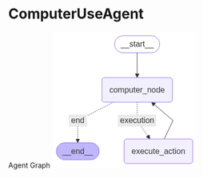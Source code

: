 # ComputerUseAgent

Agent Graph
![img](https://github.com/kirpalsingh225/ComputerUseAgent/blob/main/computer_agent_graph.png)
